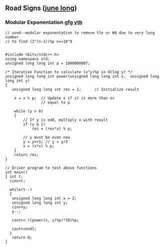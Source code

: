 ## Road Signs  ([june long](https://www.codechef.com/JUNE19))
### Modular Exponentation [gfg](https://www.geeksforgeeks.org/modular-exponentiation-power-in-modular-arithmetic/)  [ytb](https://www.youtube.com/watch?v=EHUgNLN8F1Y)
```
// used--modular exponentation to remove tle or WA due to very long number 
// to find (2^(n-1))%p n<=10^9


#include <bits/stdc++.h>
using namespace std;
unsigned long long int p = 1000000007; 
  
/* Iterative Function to calculate (x^y)%p in O(log y) */
unsigned long long int power(unsigned long long int x,  unsigned long long int y) 
{ 
   unsigned long long int res = 1;      // Initialize result 
  
    x = x % p;  // Update x if it is more than or  
                // equal to p 
  
    while (y > 0) 
    { 
        // If y is odd, multiply x with result 
        if (y & 1) 
            res = (res*x) % p; 
  
        // y must be even now 
        y = y>>1; // y = y/2 
        x = (x*x) % p;   
    } 
    return res; 
} 
  
// Driver program to test above functions 
int main() 
{ int t;
  cin>>t;
  
  while(t--)
  {
   unsigned long long int x = 2; 
   unsigned long long int y;
   cin>>y;
   y--;
 
   cout<< ((power(x, y)%p)*10)%p; 
   
   cout<<endl;
  }
   return 0; 
} 
